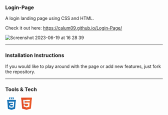 ### Login-Page

A login landing page using CSS and HTML.

Check it out here: https://calum09.github.io/Login-Page/

<img width="515" alt="Screenshot 2023-06-19 at 16 28 39" src="https://github.com/Calum09/Login-Page/assets/111386433/994ec0b6-9f7a-49c4-b217-8ae2a1a74e5a">

---

### Installation Instructions

If you would like to play around with the page or add new features, just fork the repository. 

---

### Tools & Tech
  <img src="https://github.com/devicons/devicon/blob/master/icons/css3/css3-plain-wordmark.svg"  title="CSS3" alt="CSS" width="40" height="40"/>&nbsp;
  <img src="https://github.com/devicons/devicon/blob/master/icons/html5/html5-original.svg" title="HTML5" alt="HTML" width="40" height="40"/>&nbsp;




